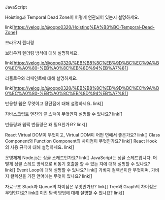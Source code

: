 JavaScript

Hoisting과 Temporal Dead Zone이 어떻게 연관되어 있는지 설명하세요.

link[https://velog.io/@oopo0320/Hoisting%EA%B3%BC-Temporal-Dead-Zone]


브라우저 렌더링

브라우저 렌더링 방식에 대해 설명하세요.

link[https://velog.io/@oopo0320/%EB%B8%8C%EB%9D%BC%EC%9A%B0%EC%A0%80-%EB%A0%8C%EB%8D%94%EB%A7%81]

리플로우와 리페인트에 대해 설명하세요.

link[https://velog.io/@oopo0320/%EB%B8%8C%EB%9D%BC%EC%9A%B0%EC%A0%80-%EB%A0%8C%EB%8D%94%EB%A7%81]

반응형 웹은 무엇이고 장단점에 대해 설명하세요.
link[]

자바스크립트 엔진의 콜 스택이 무엇인지 설명할 수 있나요?
link[]

번들링과 웹팩
번들링은 왜 필요한가요?
link[]

React
Virtual DOM이 무엇이고, Virtual DOM이 어떤 면에서 좋은가요?
link[]
Class Component와 Function Component의 차이점이 무엇인가요?
link[]
React Hook의 사용 규칙에 대해 설명하세요.
link[]

운영체제
Node.js는 싱글 스레드인가요?
link[]
JavaScript는 싱글 스레드입니다. 어떻게 싱글 스레드 방식으로 비동기 호출을 할 수 있는 지에 대해 설명할 수 있나요?
link[]
Event Loop에 대해 설명할 수 있나요?
link[]
가비지 컬렉션이란 무엇이며, 가비지 컬렉션을 가진 언어에는 무엇이 있나요?
link[]

자료구조
Stack과 Queue의 차이점은 무엇인가요?
link[]
Tree와 Graph의 차이점은 무엇인가요?
link[]
이진 탐색 방법에 대해 설명할 수 있나요?
link[]
